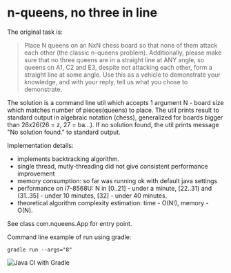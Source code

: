 # n-queens, no three in line

The original task is:
> Place N queens on an NxN chess board so that none of them attack each other (the classic n-queens problem). Additionally, please make sure that no three queens are in a straight line at ANY angle, so queens on A1, C2 and E3, despite not attacking each other, form a straight line at some angle. Use this as a vehicle to demonstrate your knowledge, and with your reply, tell us what you chose to demonstrate.

The solution is a command line util which accepts 1 argument N - board size which matches number of pieces(queens) to place.
The util prints result to standard output in algebraic notation (chess), generalized for boards bigger than 26x26(26 = z, 27 = ba...).
If no solution found, the util prints message "No solution found." to standard output.    


Implementation details: 
* implements backtracking algorithm.
* single thread, mutly-threading did not give consistent performance improvement
* memory consumption: so far was running ok with default java settings
* performance on i7-8568U: N in [0..21] - under a minute, [22..31) and (31..35] - under 10 minutes, [32] - under 40 minutes.
* theoretical algorithm complexity estimation: time - O(N!), memory - O(N).       

See class com.nqueens.App for entry point.

Command line example of run using gradle: 

`gradle run --args="8"`


![Java CI with Gradle](https://github.com/vmakieienko/nqueens/workflows/Java%20CI%20with%20Gradle/badge.svg)